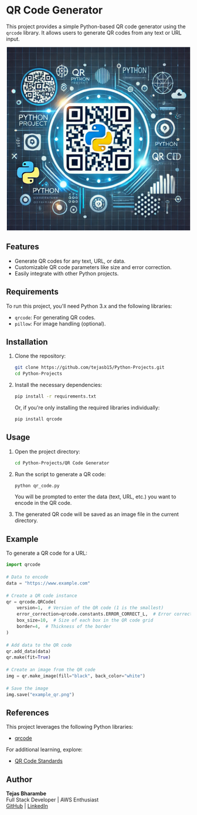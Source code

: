 # QR Code Generator

This project provides a simple Python-based QR code generator using the `qrcode` library. It allows users to generate QR codes from any text or URL input.

<div style="text-align:center;">
  <img src="./QR Code Generator Thumbnail.jpg" alt="qr code Project Thumbnail" width="500px" height="auto">
</div>

## Features

- Generate QR codes for any text, URL, or data.
- Customizable QR code parameters like size and error correction.
- Easily integrate with other Python projects.

## Requirements

To run this project, you'll need Python 3.x and the following libraries:

- `qrcode`: For generating QR codes.
- `pillow`: For image handling (optional).

## Installation

1. Clone the repository:

   ```bash
   git clone https://github.com/tejasb15/Python-Projects.git
   cd Python-Projects
   ```

2. Install the necessary dependencies:

   ```bash
   pip install -r requirements.txt
   ```

   Or, if you're only installing the required libraries individually:

   ```bash
   pip install qrcode
   ```

## Usage

1. Open the project directory:

   ```bash
   cd Python-Projects/QR Code Generator
   ```

2. Run the script to generate a QR code:

   ```bash
   python qr_code.py
   ```

   You will be prompted to enter the data (text, URL, etc.) you want to encode in the QR code.

3. The generated QR code will be saved as an image file in the current directory.

## Example

To generate a QR code for a URL:

```python
import qrcode

# Data to encode
data = "https://www.example.com"

# Create a QR code instance
qr = qrcode.QRCode(
    version=1,  # Version of the QR code (1 is the smallest)
    error_correction=qrcode.constants.ERROR_CORRECT_L,  # Error correction level
    box_size=10,  # Size of each box in the QR code grid
    border=4,  # Thickness of the border
)

# Add data to the QR code
qr.add_data(data)
qr.make(fit=True)

# Create an image from the QR code
img = qr.make_image(fill="black", back_color="white")

# Save the image
img.save("example_qr.png")
```

## References

This project leverages the following Python libraries:

- [qrcode](https://pypi.org/project/qrcode/)

For additional learning, explore:

- [QR Code Standards](https://www.qrcode.com/en/about/)

## Author

**Tejas Bharambe**  
Full Stack Developer | AWS Enthusiast  
[GitHub](https://github.com/tejasb15) | [LinkedIn](https://www.linkedin.com/in/tejasb15/)
